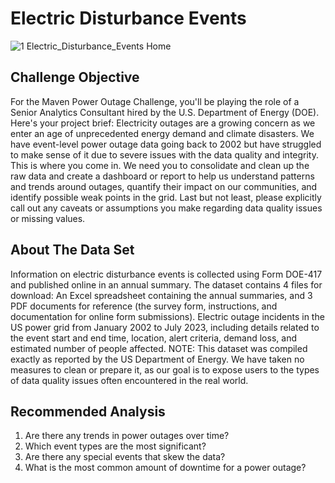 # Electric Disturbance Events
![1  Electric_Disturbance_Events  Home](https://github.com/user-attachments/assets/660ffc61-8562-4bdb-9a49-9bcc8ed0c7a7)

Challenge Objective
-------------------
For the Maven Power Outage Challenge, you'll be playing the role of a Senior Analytics Consultant hired by the U.S. Department of Energy (DOE). Here's your project brief:
Electricity outages are a growing concern as we enter an age of unprecedented energy demand and climate disasters.
We have event-level power outage data going back to 2002 but have struggled to make sense of it due to severe issues with the data quality and integrity.
This is where you come in.
We need you to consolidate and clean up the raw data and create a dashboard or report to help us understand patterns and trends around outages, quantify their impact on our communities, and identify possible weak points in the grid.
Last but not least, please explicitly call out any caveats or assumptions you make regarding data quality issues or missing values.

About The Data Set
------------------
Information on electric disturbance events is collected using Form DOE-417 and published online in an annual summary. The dataset contains 4 files for download: An Excel spreadsheet containing the annual summaries, and 3 PDF documents for reference (the survey form, instructions, and documentation for online form submissions).
Electric outage incidents in the US power grid from January 2002 to July 2023, including details related to the event start and end time, location, alert criteria, demand loss, and estimated number of people affected.
NOTE: This dataset was compiled exactly as reported by the US Department of Energy. We have taken no measures to clean or prepare it, as our goal is to expose users to the types of data quality issues often encountered in the real world.

Recommended Analysis
--------------------
1.	Are there any trends in power outages over time?
2.	Which event types are the most significant?
3.	Are there any special events that skew the data?
4.	What is the most common amount of downtime for a power outage?
